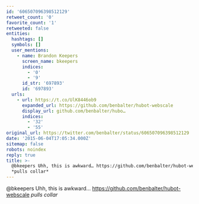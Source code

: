 ```yaml
---
id: '606507096398512129'
retweet_count: '0'
favorite_count: '1'
retweeted: false
entities:
  hashtags: []
  symbols: []
  user_mentions:
    - name: Brandon Keepers
      screen_name: bkeepers
      indices:
        - '0'
        - '9'
      id_str: '697893'
      id: '697893'
  urls:
    - url: https://t.co/UlK8446ob9
      expanded_url: https://github.com/benbalter/hubot-webscale
      display_url: github.com/benbalter/hubo…
      indices:
        - '32'
        - '55'
original_url: https://twitter.com/benbalter/status/606507096398512129
date: '2015-06-04T17:05:34.000Z'
sitemap: false
robots: noindex
reply: true
title: >-
  @bkeepers Uhh, this is awkward… https://github.com/benbalter/hubot-webscale
  *pulls collar*
---
```


@bkeepers Uhh, this is awkward… https://github.com/benbalter/hubot-webscale *pulls collar*